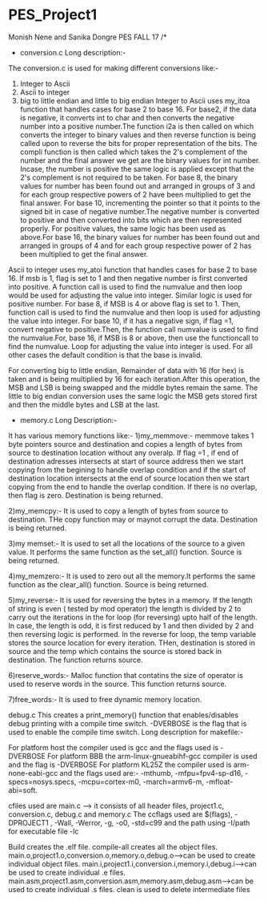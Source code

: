 # PES_Project1
Monish Nene and Sanika Dongre PES FALL 17
/*
 * conversion.c
Long description:-

 The conversion.c is used for making different conversions like:-
1) Integer to Ascii
2) Ascii to integer 
3) big to little endian and little to big endian
Integer to Ascii uses my_itoa function that handles cases for base 2 to base 16. For base2, if the data is negative, it converts int to char and then converts the negative number into a positive number.The function i2a is then called on which converts the integer to binary values and then reverse function is being called upon to reverse the bits for proper representation of the bits. The compli function is then called which takes the 2's complement of the number and the final answer we get are the binary values for int number. Incase, the number is positive the same logic is applied except that the 2's complement is not required to be taken. For base 8, the binary values for number has been found out and arranged in groups of 3 and for each group respective powers of 2 have been multiplied to get the final answer. For base 10, incrementing the pointer so that it points to the signed bit in case of negative number.The negative number is converted to positive and then converted into bits which are then represented properly. For positive values, the same logic has been used as above.For base 16, the binary values for number has been found out and arranged in groups of 4 and for each group respective power of 2 has been multiplied to get the final answer.

Ascii to integer uses my_atoi function that handles cases for base 2 to base 16. If msb is 1, flag is set to 1 and then negative number is first converted into positive. A function call is used to find the numvalue and then loop would be used for adjusting the value into integer. Similar logic is used for positive number. For base 8, if MSB is 4 or above flag is set to 1. Then, function call is used to find the numvalue and then loop is used for adjusting the value into integer. For base 10, if it has a negative sign, if flag =1, convert negative to positive.Then, the function call numvalue is used to find the numvalue.For, base 16, if MSB is 8 or above, then use the functioncall to find the numvalue. Loop for adjusting the value into integer is used. For all other cases the default condition is that the base is invalid.

For  converting big to little endian, Remainder of data with 16 (for hex) is taken and is being multiplied by 16 for each iteration.After this operation, the MSB and LSB is being swapped  and the middle bytes remain the same. The little to big endian conversion uses the same logic the MSB gets stored first and then the middle bytes and LSB at the last.


 * memory.c
Long Description:-

It has various memory functions like:-
1)my_memmove:- memmove takes 1 byte pointers source and destination and copies a length of bytes from source to destination location without any overalp. If flag =1 , if end of destination adresses intersects at start of source address then we start copying from the begining to handle overlap condition and if the start of destination location intersects at the end of source location then we start copying from the end to handle the overlap condition. If there is no overlap, then flag is zero. Destination is being returned.

2)my_memcpy:- It is used to copy a length of bytes from source to destination. THe copy function may or maynot corrupt the data. Destination is being returned.

3)my memset:- It is used to set all the locations of the source to a given value. It performs the same function as the set_all() function. Source is being returned.

4)my_memzero:- It is used to zero out all the memory.It performs the same function as the clear_all() function. Source is being returned.

5)my_reverse:- It is used for reversing the bytes in a memory. If the length of string is even ( tested by mod operator) the length is divided by 2 to carry out the iterations in the for loop (for reversing) upto half of the length. In case, the length is odd, it is first reduced by 1 and then divided by 2 and then reversing logic is performed. In the reverse for loop, the temp variable stores the source location for every iteration. THen, destination is stored in source and the temp which contains the source is stored back in destination. The function returns source.

6)reserve_words:- Malloc function that contatins the size of operator is used to reserve words in the source. This function returns source. 

7)free_words:-  It is used to free dynamic memory location.

 debug.c
This creates a print_memory() function that enables/disables debug printing with a compile time switch. -DVERBOSE is the flag that is used to enable the compile time switch.
Long description for makefile:-

For platform host the compiler used is gcc and the flags used is -DVERBOSE
For platform BBB the  arm-linux-gnueabihf-gcc compiler is used and the flag is -DVERBOSE
For platform  KL25Z the compiler used is  arm-none-eabi-gcc and the flags used are:- -mthumb, -mfpu=fpv4-sp-d16, -specs=nosys.specs, -mcpu=cortex-m0, -march=armv6-m, -mfloat-abi=soft.

cfiles used are main.c --> it consists of all header files, project1.c, conversion.c, debug.c and memory.c
The ccflags used are $(flags), -DPROJECT1 , -Wall, -Werror, -g, -o0, -std=c99 and the path using -I/path for executable file -lc

Build creates the .elf file.
compile-all creates all the object files.
main.o,project1.o,conversion.o,memory.o,debug.o-->can be used to create individual object files.
main.i,project1.i,conversion.i,memory.i,debug.i-->can be used to create individual .e files.
main.asm,project1.asm,conversion.asm,memory.asm,debug.asm-->can be used to create individual .s files.
clean is used to delete intermediate files

